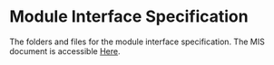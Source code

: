 # Module Interface Specification #

The folders and files for the module interface specification. 
The MIS document is accessible [Here](https://github.com/tanya-jp/ANN-CAS741/blob/main/docs/Design/SoftDetailedDes/MIS.pdf).


